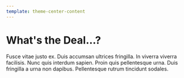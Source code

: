 ```yaml
---
template: theme-center-content
---
```


# What's the Deal...?

Fusce vitae justo ex. Duis accumsan ultrices fringilla. In viverra viverra facilisis. Nunc quis interdum sapien. Proin quis pellentesque urna. Duis fringilla a urna non dapibus. Pellentesque rutrum tincidunt sodales.